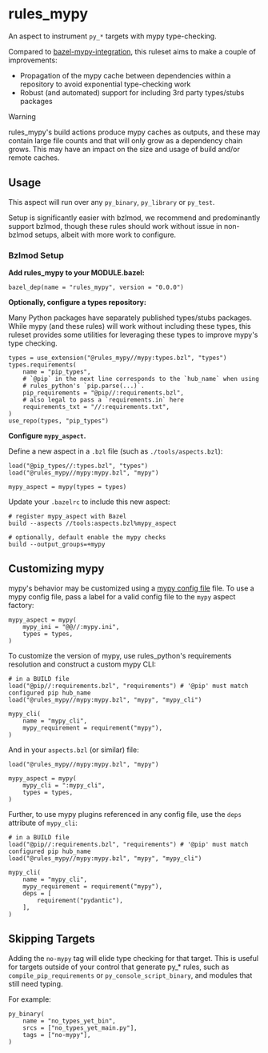 # rules_mypy

An aspect to instrument `py_*` targets with mypy type-checking.

Compared to [bazel-mypy-integration](https://github.com/bazel-contrib/bazel-mypy-integration), this ruleset aims to make a couple of improvements:

- Propagation of the mypy cache between dependencies within a repository to avoid exponential type-checking work
- Robust (and automated) support for including 3rd party types/stubs packages

> [!WARNING]  
> rules_mypy's build actions produce mypy caches as outputs, and these may contain large file counts and that will only grow as a dependency chain grows. This may have an impact on the size and usage of build and/or remote caches.

## Usage

This aspect will run over any `py_binary`, `py_library` or `py_test`.

Setup is significantly easier with bzlmod, we recommend and predominantly support bzlmod, though these rules should work without issue in non-bzlmod setups, albeit with more work to configure.

### Bzlmod Setup

**Add rules_mypy to your MODULE.bazel:**

```starlark
bazel_dep(name = "rules_mypy", version = "0.0.0")
```

**Optionally, configure a types repository:**

Many Python packages have separately published types/stubs packages. While mypy (and these rules) will work without including these types, this ruleset provides some utilities for leveraging these types to improve mypy's type checking.

```starlark
types = use_extension("@rules_mypy//mypy:types.bzl", "types")
types.requirements(
    name = "pip_types",
    # `@pip` in the next line corresponds to the `hub_name` when using
    # rules_python's `pip.parse(...)`.
    pip_requirements = "@pip//:requirements.bzl",
    # also legal to pass a `requirements.in` here
    requirements_txt = "//:requirements.txt",
)
use_repo(types, "pip_types")
```

**Configure `mypy_aspect`.**

Define a new aspect in a `.bzl` file (such as `./tools/aspects.bzl`):

```starlark
load("@pip_types//:types.bzl", "types")
load("@rules_mypy//mypy:mypy.bzl", "mypy")

mypy_aspect = mypy(types = types)
```

Update your `.bazelrc` to include this new aspect:

```starlark
# register mypy_aspect with Bazel
build --aspects //tools:aspects.bzl%mypy_aspect

# optionally, default enable the mypy checks
build --output_groups=+mypy
```

## Customizing mypy

mypy's behavior may be customized using a [mypy config file](https://mypy.readthedocs.io/en/stable/config_file.html) file. To use a mypy config file, pass a label for a valid config file to the `mypy` aspect factory:

```starlark
mypy_aspect = mypy(
    mypy_ini = "@@//:mypy.ini",
    types = types,
)
```

To customize the version of mypy, use rules_python's requirements resolution and construct a custom mypy CLI:

```starlark
# in a BUILD file
load("@pip//:requirements.bzl", "requirements") # '@pip' must match configured pip hub_name
load("@rules_mypy//mypy:mypy.bzl", "mypy", "mypy_cli")

mypy_cli(
    name = "mypy_cli",
    mypy_requirement = requirement("mypy"),
)
```

And in your `aspects.bzl` (or similar) file:

```starlark
load("@rules_mypy//mypy:mypy.bzl", "mypy")

mypy_aspect = mypy(
    mypy_cli = ":mypy_cli",
    types = types,
)
```

Further, to use mypy plugins referenced in any config file, use the `deps` attribute of `mypy_cli`:

```starlark
# in a BUILD file
load("@pip//:requirements.bzl", "requirements") # '@pip' must match configured pip hub_name
load("@rules_mypy//mypy:mypy.bzl", "mypy", "mypy_cli")

mypy_cli(
    name = "mypy_cli",
    mypy_requirement = requirement("mypy"),
    deps = [
        requirement("pydantic"),
    ],
)
```

## Skipping Targets
Adding the `no-mypy` tag will elide type checking for that target. This is useful for targets outside of your
control that generate py_* rules, such as `compile_pip_requirements` or `py_console_script_binary`, and modules
that still need typing.

For example:
```starlark
py_binary(
    name = "no_types_yet_bin",
    srcs = ["no_types_yet_main.py"],
    tags = ["no-mypy"],
)
```
